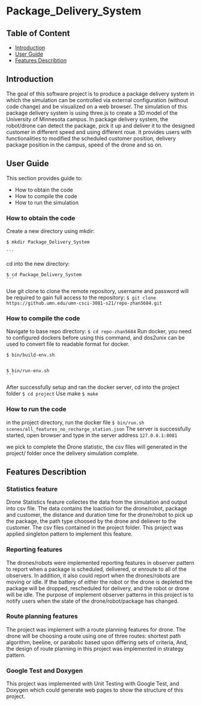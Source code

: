 # Package_Delivery_System


## Table of Content

- [Introduction](#Introduction)
- [User Guide](#User_Guide)
- [Features Describtion](#Features_Describtion)


## Introduction
The goal of this software project is to produce a package delivery system in which the simulation can be controlled via external configuration (without code change) and be visualized on a web browser. The simulation of this package delivery system is using three.js to create a 3D model of the University of Minnesota campus.
In package delivery system, the robot/drone can detect the package, pick it up and deliver it to the designed customer in different speed and using different roue. 
It provides users with functionalities to modified the scheduled customer position, delivery package position in the campus, speed of the drone and so on.



## User Guide
This section provides guide to:
- How to obtain the code
- How to compile the code
- How to run the simulation

### How to obtain the code
Create a new directory using mkdir:

    $ mkdir Package_Delivery_System
    
    ```
cd into the new directory:

    $ cd Package_Delivery_System
    ```
Use git clone to clone the remote repository, username and password will be required to gain full access to the repository:
    ```
    $ git clone https://github.umn.edu/umn-csci-3081-s21/repo-zhan5684.git
    ```

### How to compile the code
Navigate to base repo directory:
    ```
    $ cd repo-zhan5684
    ```
Run docker, you need to configured dockers before using this command, and dos2unix can be used to convert file to readable format for docker.

    $ bin/build-env.sh
    

    $ bin/run-env.sh
    ```
After successfully setup and ran the docker server, cd into the project folder
    ```
    $ cd project
    ```
Use make
    ```
    $ make
    ```

### How to run the code
in the project directory, run the docker file
    ```
    $ bin/run.sh scenes/all_features_no_recharge_station.json
    ```
The server is successfully started, open browser and type in the server address
    ```
    127.0.0.1:8081
    ```

we pick to complete the Drone statistic, the csv files will generated in the project/ folder once the delivery simulation complete.


## Features Describtion

### Statistics feature 
Drone Statistics feature collectes the data from the simulation and output into csv file. The data contains the loactioin for the drone/robot, package and customer, the distance and duration time for the drone/robot to pick up the package, the path type choosed by the drone and deliever to the customer. The csv files contained in the project folder. This project was applied singleton pattern to implement this feature. 

### Reporting features
The drones/robots were implemented reporting features in observer pattern to report when a package is scheduled, delivered, or enroute to all of the observers.
In addition, it also could report when the drones/robots are moving or idle. If the battery of either the robot or the drone is depleted the package will be dropped, rescheduled for delivery, and the robot or drone will be idle. The purpose of implement observer patterns in this project is to notify users when the state of the drone/robot/package has changed.

### Route planning features
The project was implement with a route planning features for drone. The drone will be choosing a route using one of three routes: shortest path algorithm, beeline, or parabolic based upon differing sets of criteria, 
And, the design of route planning in this project was implemented in strategy pattern.

### Google Test and Doxygen
This project was implemented with Unit Testing with Google Test, and Doxygen which could generate web pages to show the structure of this project.
